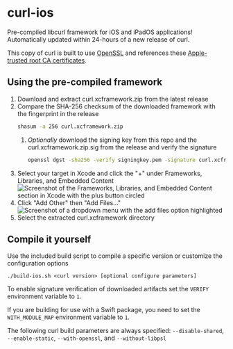 # curl-ios

Pre-compiled libcurl framework for iOS and iPadOS applications! Automatically updated within 24-hours of a new release of curl.

This copy of curl is built to use [OpenSSL](https://github.com/tls-inspector/openssl-ios) and references these [Apple-trusted root CA certificates](https://github.com/tls-inspector/rootca).

## Using the pre-compiled framework

1. Download and extract curl.xcframework.zip from the latest release
1. Compare the SHA-256 checksum of the downloaded framework with the fingerprint in the release
    ```bash
    shasum -a 256 curl.xcframework.zip
    ```
    1. _Optionally_ download the signing key from this repo and the curl.xcframework.zip.sig from the release and verify the signature
        ```bash
        openssl dgst -sha256 -verify signingkey.pem -signature curl.xcframework.zip.sig curl.xcframework.zip
        ```
1. Select your target in Xcode and click the "+" under Frameworks, Libraries, and Embedded Content  
    ![Screenshot of the Frameworks, Libraries, and Embedded Content section in Xcode with the plus button circled](resources/frameworks.png)
1. Click "Add Other" then "Add Files..."  
    ![Screenshot of a dropdown menu with the add files option highlighted](resources/addfiles.png)
1. Select the extracted curl.xcframework directory

## Compile it yourself

Use the included build script to compile a specific version or customize the configuration options

```
./build-ios.sh <curl version> [optional configure parameters]
```

To enable signature verification of downloaded artifacts set the `VERIFY` environment variable to `1`.

If you are building for use with a Swift package, you need to set the `WITH_MODULE_MAP` environment variable to `1`.

The following curl build parameters are always specified: `--disable-shared`, `--enable-static`, `--with-openssl`, and `--without-libpsl`
